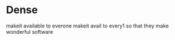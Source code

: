 Dense
=====

makeit available to everone
makeit avail
to every1
so that
they make
wonderful
software
